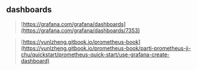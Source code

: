 ## dashboards
> [https://grafana.com/grafana/dashboards](https://grafana.com/grafana/dashboards/7353)

> [https://yunlzheng.gitbook.io/prometheus-book](https://yunlzheng.gitbook.io/prometheus-book/parti-prometheus-ji-chu/quickstart/prometheus-quick-start/use-grafana-create-dashboard)